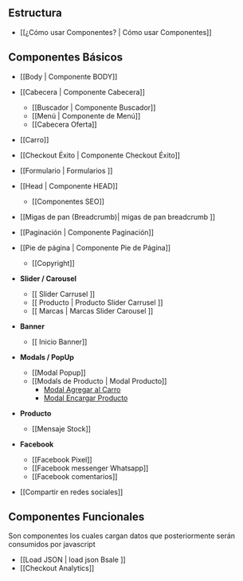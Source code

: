 ## Estructura
* [[¿Cómo usar Componentes? | Cómo usar Componentes]]

## Componentes Básicos
* [[Body | Componente BODY]]
* [[Cabecera | Componente Cabecera]]
  * [[Buscador | Componente Buscador]]
  * [[Menú | Componente de Menú]]
  * [[Cabecera Oferta]]
* [[Carro]]
* [[Checkout Éxito | Componente Checkout Éxito]]
* [[Formulario | Formularios ]]
* [[Head | Componente HEAD]]
  * [[Componentes SEO]]


* [[Migas de pan (Breadcrumb)| migas de pan breadcrumb ]]
* [[Paginación | Componente Paginación]]
* [[Pie de página | Componente Pie de Página]]
  * [[Copyright]]
* **Slider / Carousel**
  * [[ Slider Carrusel ]]
  * [[ Producto | Producto Slider Carrusel ]]
  * [[ Marcas | Marcas Slider Carousel ]]
* **Banner**
  * [[ Inicio Banner]]
* **Modals / PopUp**
  * [[Modal Popup]]
  * [[Modals de Producto | Modal Producto]]
    * [Modal Agregar al Carro](Modal-Producto#modal-agregar-al-carro-modal--agregar-carro)
    * [Modal Encargar Producto](Modal-Producto#modal-encargar-modal--encargar-producto)
* **Producto**
  * [[Mensaje Stock]]
* **Facebook**
  * [[Facebook Pixel]]
  * [[Facebook messenger Whatsapp]]
  * [[Facebook comentarios]]
* [[Compartir en redes sociales]]

## Componentes Funcionales

Son componentes los cuales cargan datos que posteriormente serán consumidos por javascript

* [[Load JSON | load json Bsale ]]
* [[Checkout Analytics]]
